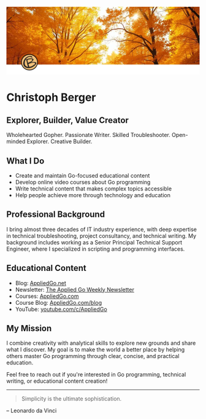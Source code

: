 ![Golden Trees](goldentrees-logo.webp)

# Christoph Berger

## Explorer, Builder, Value Creator

Wholehearted Gopher.
Passionate Writer.
Skilled Troubleshooter.
Open-minded Explorer.
Creative Builder.

## What I Do
- Create and maintain Go-focused educational content
- Develop online video courses about Go programming
- Write technical content that makes complex topics accessible
- Help people achieve more through technology and education

## Professional Background
I bring almost three decades of IT industry experience, with deep expertise in technical troubleshooting, project consultancy, and technical writing. My background includes working as a Senior Principal Technical Support Engineer, where I specialized in scripting and programming interfaces. 

## Educational Content
- Blog: [AppliedGo.net](https://appliedgo.net)
- Newsletter: [The Applied Go Weekly Newsletter](https://newsletter.appliedgo.net/archive)
- Courses: [AppliedGo.com](https://appliedgo.com)
- Course Blog: [AppliedGo.com/blog](https://appliedgo.com/blog)
- YouTube: [youtube.com/c/AppliedGo](https://youtube.com/c/AppliedGo)

## My Mission
I combine creativity with analytical skills to explore new grounds and share what I discover. My goal is to make the world a better place by helping others master Go programming through clear, concise, and practical education.

Feel free to reach out if you're interested in Go programming, technical writing, or educational content creation!

---

> Simplicity is the ultimate sophistication.

– Leonardo da Vinci
